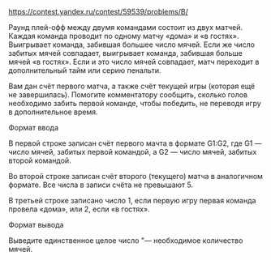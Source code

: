 https://contest.yandex.ru/contest/59539/problems/B/

Раунд плей-офф между двумя командами состоит из двух матчей. Каждая команда проводит по одному матчу «дома» и «в гостях». Выигрывает команда, забившая большее число мячей. Если же число забитых мячей совпадает, выигрывает команда, забившая больше мячей «в гостях». Если и это число мячей совпадает, матч переходит в дополнительный тайм или серию пенальти.

Вам дан счёт первого матча, а также счёт текущей игры (которая ещё не завершилась). Помогите комментатору сообщить, сколько голов необходимо забить первой команде, чтобы победить, не переводя игру в дополнительное время.

Формат ввода

В первой строке записан счёт первого мачта в формате G1:G2, где G1 — число мячей, забитых первой командой, а G2 — число мячей, забитых второй командой.

Во второй строке записан счёт второго (текущего) матча в аналогичном формате. Все числа в записи счёта не превышают 5.

В третьей строке записано число 1, если первую игру первая команда провела «дома», или 2, если «в гостях».

Формат вывода

Выведите единственное целое число "— необходимое количество мячей.